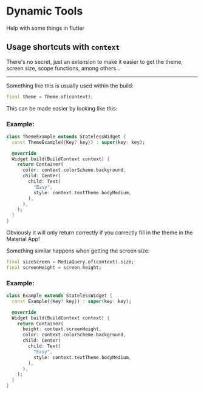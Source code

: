 
# Dynamic Tools

Help with some things in flutter

## Usage shortcuts with `context`
There's no secret, just an extension to make it easier to get the theme, screen size, scope functions, among others...
<hr>

Something like this is usually used within the build:
```dart
final theme = Theme.of(context);
```
This can be made easier by looking like this:
### Example:
```dart
class ThemeExample extends StatelessWidget {
  const ThemeExample({Key? key}) : super(key: key);

  @override
  Widget build(BuildContext context) {
    return Container(
      color: context.colorScheme.background,
      child: Center(
        child: Text(
          "Easy",
          style: context.textTheme.bodyMedium,
        ),
      ),
    );
  }
}
```
Obviously it will only return correctly if you correctly fill in the theme in the Material App!

Something similar happens when getting the screen size:

```dart
final sizeScreen = MediaQuery.of(context).size;
final screenHeight = screen.height;
```
### Example:
```dart
class Example extends StatelessWidget {
  const Example({Key? key}) : super(key: key);

  @override
  Widget build(BuildContext context) {
    return Container(
      height: context.screenHeight,
      color: context.colorScheme.background,
      child: Center(
        child: Text(
          "Easy",
          style: context.textTheme.bodyMedium,
        ),
      ),
    );
  }
}
```
